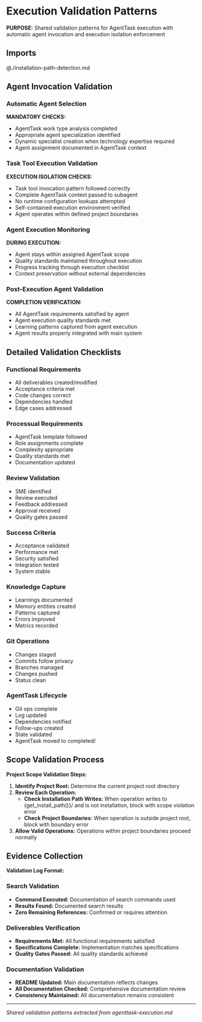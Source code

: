 # Execution Validation Patterns

**PURPOSE:** Shared validation patterns for AgentTask execution with automatic agent invocation and execution isolation enforcement

## Imports

@./installation-path-detection.md

## Agent Invocation Validation

### Automatic Agent Selection
**MANDATORY CHECKS:**
- AgentTask work type analysis completed
- Appropriate agent specialization identified
- Dynamic specialist creation when technology expertise required
- Agent assignment documented in AgentTask context

### Task Tool Execution Validation
**EXECUTION ISOLATION CHECKS:**
- Task tool invocation pattern followed correctly
- Complete AgentTask context passed to subagent
- No runtime configuration lookups attempted
- Self-contained execution environment verified
- Agent operates within defined project boundaries

### Agent Execution Monitoring
**DURING EXECUTION:**
- Agent stays within assigned AgentTask scope
- Quality standards maintained throughout execution
- Progress tracking through execution checklist
- Context preservation without external dependencies

### Post-Execution Agent Validation
**COMPLETION VERIFICATION:**
- All AgentTask requirements satisfied by agent
- Agent execution quality standards met
- Learning patterns captured from agent execution
- Agent results properly integrated with main system

## Detailed Validation Checklists

### Functional Requirements
- All deliverables created/modified
- Acceptance criteria met
- Code changes correct
- Dependencies handled
- Edge cases addressed

### Processual Requirements  
- AgentTask template followed
- Role assignments complete
- Complexity appropriate
- Quality standards met
- Documentation updated

### Review Validation
- SME identified
- Review executed
- Feedback addressed
- Approval received
- Quality gates passed

### Success Criteria
- Acceptance validated
- Performance met
- Security satisfied
- Integration tested
- System stable

### Knowledge Capture
- Learnings documented
- Memory entities created
- Patterns captured
- Errors improved
- Metrics recorded

### Git Operations
- Changes staged
- Commits follow privacy
- Branches managed
- Changes pushed
- Status clean

### AgentTask Lifecycle
- Git ops complete
- Log updated
- Dependencies notified
- Follow-ups created
- State validated
- AgentTask moved to completed/

## Scope Validation Process

**Project Scope Validation Steps:**

1. **Identify Project Root:** Determine the current project root directory
2. **Review Each Operation:**
   - **Check Installation Path Writes:** When operation writes to {get_install_path()}/ and is not installation, block with scope violation error
   - **Check Project Boundaries:** When operation is outside project root, block with boundary error
3. **Allow Valid Operations:** Operations within project boundaries proceed normally

## Evidence Collection

**Validation Log Format:**

### Search Validation
- **Command Executed:** Documentation of search commands used
- **Results Found:** Documented search results
- **Zero Remaining References:** Confirmed or requires attention

### Deliverables Verification
- **Requirements Met:** All functional requirements satisfied
- **Specifications Complete:** Implementation matches specifications
- **Quality Gates Passed:** All quality standards achieved

### Documentation Validation
- **README Updated:** Main documentation reflects changes
- **All Documentation Checked:** Comprehensive documentation review
- **Consistency Maintained:** All documentation remains consistent

---
*Shared validation patterns extracted from agenttask-execution.md*